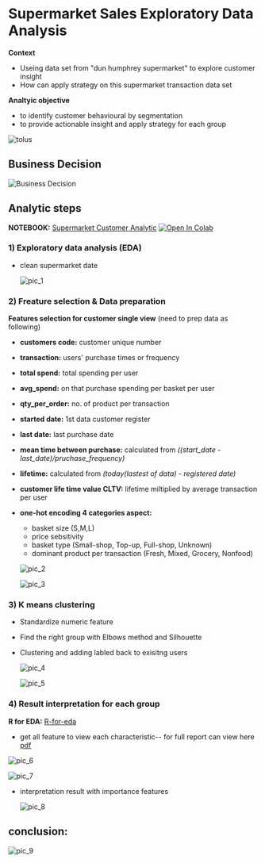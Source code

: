 # Supermarket Sales Exploratory Data Analysis 

**Context**
- Useing data set from "dun humphrey supermarket" to explore customer insight
- How can apply strategy on this supermarket transaction data set

 **Analtyic objective**
- to identify customer behavioural by segmentation
- to provide actionable insight and apply strategy for each group

![tolus](https://github.com/khemthung/MADT8101-Customer-analytics/blob/139ed13716d1474da65af476789db595aabd1b76/Homework%2002%20-%20Build%20Customer%20Single%20View%20%26%20Basic%20Customer%20Analytic/content/png_2_01.png)

## Business Decision
![Business Decision](https://github.com/khemthung/MADT8101-Customer-analytics/blob/139ed13716d1474da65af476789db595aabd1b76/Homework%2002%20-%20Build%20Customer%20Single%20View%20%26%20Basic%20Customer%20Analytic/content/png_2_02.png)

## Analytic steps
**NOTEBOOK:** [Supermarket Customer Analytic](https://github.com/khemthung/MADT8101-Customer-analytics/blob/main/Homework%2002%20-%20Build%20Customer%20Single%20View%20%26%20Basic%20Customer%20Analytic/Class_2_Customer_Insight_Supermarket_R.ipynb)  [![Open In Colab](https://colab.research.google.com/assets/colab-badge.svg)](https://colab.research.google.com/drive/18-vadb2_AydTONc66j-KKQ58lnax_X0q?usp=sharing)

### 1) Exploratory data analysis (EDA)
- clean supermarket date
  
  ![pic_1](https://github.com/khemthung/MADT8101-Customer-analytics/blob/b2ce1e2232184ad87ac0335abe5e83180df43495/Homework%2002%20-%20Build%20Customer%20Single%20View%20%26%20Basic%20Customer%20Analytic/content/png_2_a.png)

### 2) Freature selection & Data preparation
**Features selection for customer single view** (need to prep data as following)

  - **customers code:** customer unique number
  - **transaction:** users' purchase times or frequency
  - **total spend:** total spending per user
  - **avg_spend:** on that purchase spending per basket per user
  - **qty_per_order:** no. of product per transaction
  - **started date:** 1st data customer register
  - **last date:** last purchase date
  - **mean time between purchase:** calculated from *((start_date - last_date)/pruchase_frequency)*
  - **lifetime:** calculated from  *(today(lastest of data) - registered date)*
  - **customer life time value CLTV:** lifetime miltiplied by average transaction per user

  - **one-hot encoding 4 categories aspect:**
    - basket size (S,M,L)
    - price sebsitivity
    - basket type (Small-shop, Top-up, Full-shop, Unknown)
    - dominant product per transaction (Fresh, Mixed, Grocery, Nonfood)
   
    ![pic_2](https://github.com/khemthung/MADT8101-Customer-analytics/blob/b2ce1e2232184ad87ac0335abe5e83180df43495/Homework%2002%20-%20Build%20Customer%20Single%20View%20%26%20Basic%20Customer%20Analytic/content/png_2_b.png)
  
    ![pic_3](https://github.com/khemthung/MADT8101-Customer-analytics/blob/b2ce1e2232184ad87ac0335abe5e83180df43495/Homework%2002%20-%20Build%20Customer%20Single%20View%20%26%20Basic%20Customer%20Analytic/content/png_2_c.png)
  
### 3) K means clustering
  - Standardize numeric feature
  - Find the right group with Elbows method and Silhouette
  - Clustering and adding labled back to exisitng users

    ![pic_4](https://github.com/khemthung/MADT8101-Customer-analytics/blob/b2ce1e2232184ad87ac0335abe5e83180df43495/Homework%2002%20-%20Build%20Customer%20Single%20View%20%26%20Basic%20Customer%20Analytic/content/png_2_d.png)
    
    ![pic_5](https://github.com/khemthung/MADT8101-Customer-analytics/blob/b2ce1e2232184ad87ac0335abe5e83180df43495/Homework%2002%20-%20Build%20Customer%20Single%20View%20%26%20Basic%20Customer%20Analytic/content/png_2_e.png)

### 4) Result interpretation for each group
**R for EDA:** [R-for-eda](https://github.com/khemthung/MADT8101-Customer-analytics/blob/12e6e40cc90e1204f64436357e994f43ab3ac7ba/Homework%2002%20-%20Build%20Customer%20Single%20View%20%26%20Basic%20Customer%20Analytic/cluster_profiling_report.R)
  - get all feature to view each characteristic-- for full report can view here [pdf](https://github.com/khemthung/MADT8101-Customer-analytics/blob/12e6e40cc90e1204f64436357e994f43ab3ac7ba/Homework%2002%20-%20Build%20Customer%20Single%20View%20%26%20Basic%20Customer%20Analytic/R_EDA/R_Explore-report.pdf)

  ![pic_6](https://github.com/khemthung/MADT8101-Customer-analytics/blob/12e6e40cc90e1204f64436357e994f43ab3ac7ba/Homework%2002%20-%20Build%20Customer%20Single%20View%20%26%20Basic%20Customer%20Analytic/content/png_2_4-a.png)
  
  ![pic_7](https://github.com/khemthung/MADT8101-Customer-analytics/blob/12e6e40cc90e1204f64436357e994f43ab3ac7ba/Homework%2002%20-%20Build%20Customer%20Single%20View%20%26%20Basic%20Customer%20Analytic/content/png_2_4-b.png)
  
- interpretation result with importance features

  ![pic_8](https://github.com/khemthung/MADT8101-Customer-analytics/blob/12e6e40cc90e1204f64436357e994f43ab3ac7ba/Homework%2002%20-%20Build%20Customer%20Single%20View%20%26%20Basic%20Customer%20Analytic/content/png_2_5.png)

## conclusion:

  ![pic_9](https://github.com/khemthung/MADT8101-Customer-analytics/blob/12e6e40cc90e1204f64436357e994f43ab3ac7ba/Homework%2002%20-%20Build%20Customer%20Single%20View%20%26%20Basic%20Customer%20Analytic/content/png_2_6.png)

  



